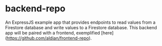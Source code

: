 # backend-repo

An ExpressJS example app that provides endpoints to read values from a Firestore database and write values to a Firestore database.
This backend app will be paired with a frontend, exemplified [here] (https://github.com/aldian/frontend-repo).
